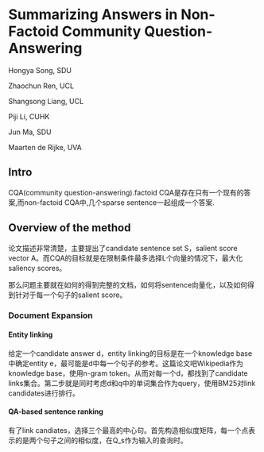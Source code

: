 # Summarizing Answers in Non-Factoid Community Question-Answering

Hongya Song, SDU

Zhaochun Ren, UCL

Shangsong Liang, UCL

Piji Li, CUHK

Jun Ma, SDU

Maarten de Rijke, UVA

## Intro

CQA(community question-answering).factoid CQA是存在只有一个现有的答案,而non-factoid CQA中,几个sparse sentence一起组成一个答案.

## Overview of the method

论文描述非常清楚，主要提出了candidate sentence set S，salient score vector A。而CQA的目标就是在限制条件最多选择L个向量的情况下，最大化saliency scores。

那么问题主要就在如何的得到完整的文档，如何将sentence向量化，以及如何得到针对于每一个句子的salient score。

### Document Expansion

#### Entity linking

给定一个candidate answer d，entity linking的目标是在一个knowledge base中确定entity e，最可能是d中每一个句子的参考。这篇论文吧Wikipedia作为knowledge base，使用n-gram token。从而对每一个d，都找到了candidate links集合。第二步就是同时考虑d和q中的单词集合作为query，使用BM25对link candidates进行排行。

#### QA-based sentence ranking

有了link candiates，选择三个最高的中心句。首先构造相似度矩阵，每一个点表示的是两个句子之间的相似度，在Q_s作为输入的查询时。